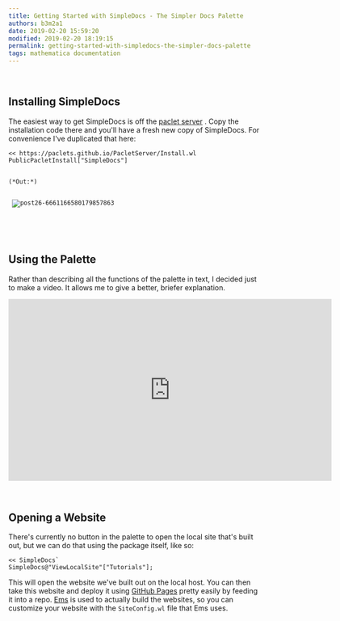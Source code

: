 ```yaml
---
title: Getting Started with SimpleDocs - The Simpler Docs Palette
authors: b3m2a1
date: 2019-02-20 15:59:20
modified: 2019-02-20 18:19:15
permalink: getting-started-with-simpledocs-the-simpler-docs-palette
tags: mathematica documentation
---
```


<a id="installingsimpledocs" class="Subsection" style="width:0;height:0;margin:0;padding:0;">&zwnj;</a>

## Installing SimpleDocs

The easiest way to get SimpleDocs is off the  [paclet server](https://paclets.github.io/PacletServer/simpledocs.html) . Copy the installation code there and you'll have a fresh new copy of SimpleDocs. For convenience I've duplicated that here:

    << https://paclets.github.io/PacletServer/Install.wl
    PublicPacletInstall["SimpleDocs"]

<pre >
<code>
(*Out:*)

<span>
 <img src='{{site.base_url}}/img/post26-6661166580179857863.png'
     alt='post26-6661166580179857863' />
</span>
</code>
</pre>

<a id="usingthepalette" class="Subsection" style="width:0;height:0;margin:0;padding:0;">&zwnj;</a>

## Using the Palette

Rather than describing all the functions of the palette in text, I decided just to make a video. It allows me to give a better, briefer explanation.

<iframe id="ytplayer" type="text/html" width="640" height="360"
src="https://www.youtube.com/embed/7PRiVUlLKDU?autoplay=0"
  frameborder="0"></iframe>

<a id="openingawebsite" class="Subsection" style="width:0;height:0;margin:0;padding:0;">&zwnj;</a>

## Opening a Website

There's currently no button in the palette to open the local site that's built out, but we can do that using the package itself, like so:

    << SimpleDocs`
    SimpleDocs@"ViewLocalSite"["Tutorials"];

This will open the website we've built out on the local host. You can then take this website and deploy it using  [GitHub Pages](https://pages.github.com/) pretty easily by feeding it into a repo.  [Ems](https://github.com/b3m2a1/Ems/wiki) is used to actually build the websites, so you can customize your website with the  `SiteConfig.wl` file that Ems uses.